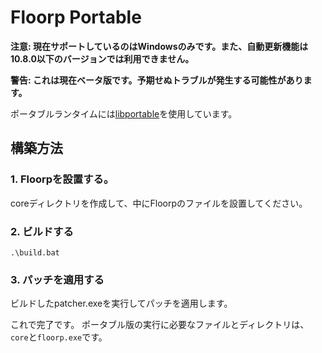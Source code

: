 # Floorp Portable

**注意: 現在サポートしているのはWindowsのみです。また、自動更新機能は10.8.0以下のバージョンでは利用できません。**

**警告: これは現在ベータ版です。予期せぬトラブルが発生する可能性があります。**

ポータブルランタイムには[libportable](https://github.com/adonais/libportable)を使用しています。

## 構築方法
### 1. Floorpを設置する。
coreディレクトリを作成して、中にFloorpのファイルを設置してください。

### 2. ビルドする
```
.\build.bat
```

### 3. パッチを適用する
ビルドしたpatcher.exeを実行してパッチを適用します。

これで完了です。
ポータブル版の実行に必要なファイルとディレクトリは、`core`と`floorp.exe`です。
